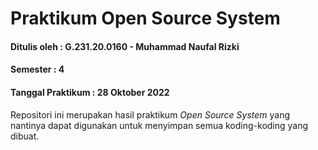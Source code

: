 # Praktikum Open Source System
#### Ditulis oleh : G.231.20.0160 - Muhammad Naufal Rizki
#### Semester : 4
#### Tanggal Praktikum : 28 Oktober 2022
Repositori ini merupakan hasil praktikum *Open Source System* yang
nantinya dapat digunakan untuk menyimpan semua koding-koding yang
dibuat.
